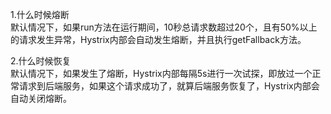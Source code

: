 1.什么时候熔断  
默认情况下，如果run方法在运行期间，10秒总请求数超过20个，且有50%以上的请求发生异常，Hystrix内部会自动发生熔断，并且执行getFallback方法。

2.什么时候恢复  
默认情况下，如果发生了熔断，Hystrix内部每隔5s进行一次试探，即放过一个正常请求到后端服务，如果这个请求成功了，就算后端服务恢复了，Hystrix内部会自动关闭熔断。

